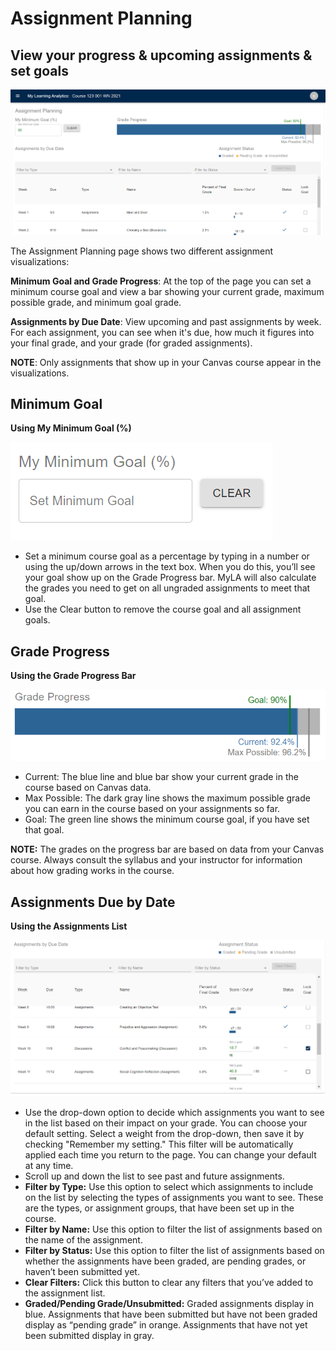 # Assignment Planning
## View your progress & upcoming assignments & set goals
![Assignment Planning view](../_assets/images/MyLA_AssignmentPlanningOverview.png)

The Assignment Planning page shows two different assignment visualizations:

**Minimum Goal and Grade Progress**: At the top of the page you can set a minimum course goal and view a bar showing your current grade, maximum possible grade, and minimum goal grade.

**Assignments by Due Date**: View upcoming and past assignments by week. For each assignment, you can see when it's due, how much it figures into your final grade, and your grade (for graded assignments).

**NOTE**: Only assignments that show up in your Canvas course appear in the visualizations.

## Minimum Goal
**Using My Minimum Goal (%)**

![minimum goal setting](./_assets/images/MyLA_AP_CourseGoal.png)

* Set a minimum course goal as a percentage by typing in a number or using the up/down arrows in the text box. When you do this, you’ll see your goal show up on the Grade Progress bar. MyLA will also calculate the grades you need to get on all ungraded assignments to meet that goal.
* Use the Clear button to remove the course goal and all assignment goals.

## Grade Progress
**Using the Grade Progress Bar**

![grade progress bar](./_assets/images/MyLA_AP_ProgressBar.png)

* Current: The blue line and blue bar show your current grade in the course based on Canvas data.
* Max Possible: The dark gray line shows the maximum possible grade you can earn in the course based on your assignments so far.
* Goal: The green line shows the minimum course goal, if you have set that goal.

**NOTE:** The grades on the progress bar are based on data from your Canvas course. Always consult the syllabus and your instructor for information about how grading works in the course.

## Assignments Due by Date
**Using the Assignments List**

![assignment list](./_assets/images/MyLA_AP_AssignmentList.png)

* Use the drop-down option to decide which assignments you want to see in the list based on their impact on your grade. You can choose your default setting. Select a weight from the drop-down, then save it by checking "Remember my setting." This filter will be automatically applied each time you return to the page. You can change your default at any time.
* Scroll up and down the list to see past and future assignments.
* **Filter by Type:** Use this option to select which assignments to include on the list by selecting the types of assignments you want to see. These are the types, or assignment groups, that have been set up in the course.
* **Filter by Name:** Use this option to filter the list of assignments based on the name of the assignment.
* **Filter by Status:** Use this option to filter the list of assignments based on whether the assignments have been graded, are pending grades, or haven’t been submitted yet.
* **Clear Filters:** Click this button to clear any filters that you’ve added to the assignment list.
* **Graded/Pending Grade/Unsubmitted:** Graded assignments display in blue. Assignments that have been submitted but have not been graded display as “pending grade” in orange. Assignments that have not yet been submitted display in gray.